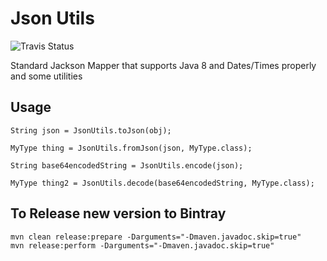 Json Utils
===================
![Travis Status](https://api.travis-ci.org/paxport/json-utils.svg?branch=master)

Standard Jackson Mapper that supports Java 8 and Dates/Times properly and some utilities

## Usage

    String json = JsonUtils.toJson(obj);
    
    MyType thing = JsonUtils.fromJson(json, MyType.class);
    
    String base64encodedString = JsonUtils.encode(json);
    
    MyType thing2 = JsonUtils.decode(base64encodedString, MyType.class);


## To Release new version to Bintray

    mvn clean release:prepare -Darguments="-Dmaven.javadoc.skip=true"
    mvn release:perform -Darguments="-Dmaven.javadoc.skip=true"